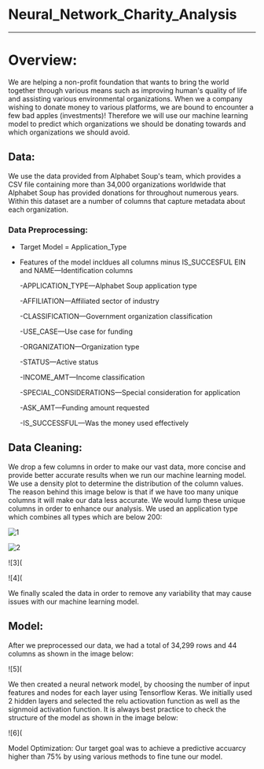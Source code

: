 # Neural_Network_Charity_Analysis
-----

# Overview: 
We are helping a non-profit foundation that wants to bring the world together through various means such as improving human's quality of life and assisting various environmental organizations. When we a company wishing to donate money to various platforms, we are bound to encounter a few bad apples (investments)! Therefore we will use our machine learning model to predict which organizations we should be donating towards and which organizations we should avoid. 

## Data: 
We use the data provided from Alphabet Soup's team, which provides a CSV file containing more than 34,000 organizations worldwide that Alphabet Soup has provided donations for throughout numerous years. Within this dataset are a number of columns that capture metadata about each organization.

### Data Preprocessing: 
- Target Model = Application_Type
- Features of the model incldues all columns minus IS_SUCCESFUL EIN and NAME—Identification columns
 
  -APPLICATION_TYPE—Alphabet Soup application type

  -AFFILIATION—Affiliated sector of industry

  -CLASSIFICATION—Government organization classification

  -USE_CASE—Use case for funding

  -ORGANIZATION—Organization type

  -STATUS—Active status

  -INCOME_AMT—Income classification

  -SPECIAL_CONSIDERATIONS—Special consideration for application

  -ASK_AMT—Funding amount requested

  -IS_SUCCESSFUL—Was the money used effectively

## Data Cleaning: 
We drop a few columns in order to make our vast data, more concise and provide better accurate results when we run our machine learning model. We use a density plot to determine the distribution of the column values. The reason behind this image below is that if we have too many unique columns it will make our data less accurate. We would lump these unique columns in order to enhance our analysis. We used an application type which combines all types which are below 200: 

![1](https://i.ibb.co/wJSLvhb/1.png)

![2](https://i.ibb.co/LYbk6LG/2.png)

![3](

![4]( 

We finally scaled the data in order to remove any variability that may cause issues with our machine learning model.

## Model: 

After we preprocessed our data, we had a total of 34,299 rows and 44 columns as shown in the image below:

![5](


We then created a neural network model, by choosing the number of input features and nodes for each layer using Tensorflow Keras. We initially used 2 hidden layers and selected the relu actiovation function as well as the signmoid activation function. It is always best practice to check the structure of the model as shown in the image below: 

![6](

Model Optimization: 
Our target goal was to achieve a predictive accuarcy higher than 75% by using various methods to fine tune our model. 
